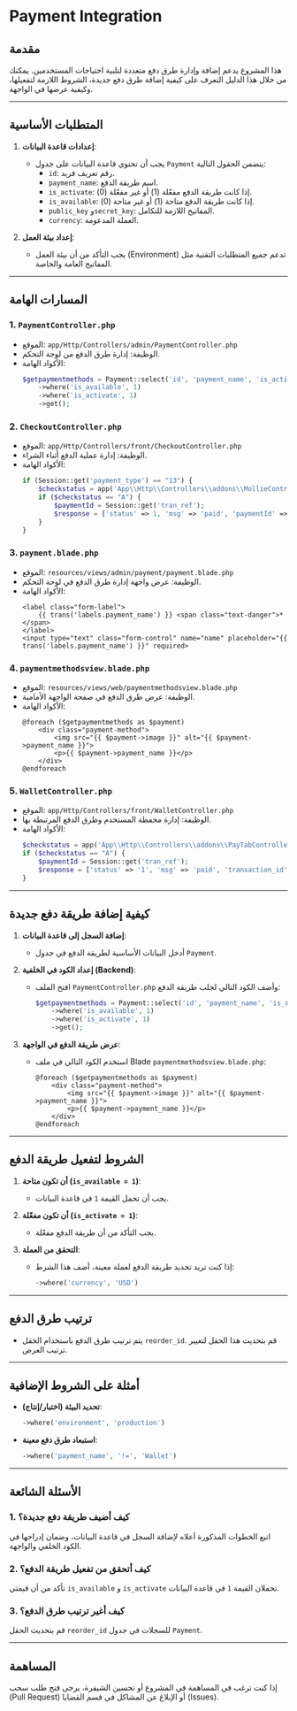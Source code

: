 # Payment Integration

## مقدمة
هذا المشروع يدعم إضافة وإدارة طرق دفع متعددة لتلبية احتياجات المستخدمين. يمكنك من خلال هذا الدليل التعرف على كيفية إضافة طرق دفع جديدة، الشروط اللازمة لتفعيلها، وكيفية عرضها في الواجهة.

---

## المتطلبات الأساسية
1. **إعدادات قاعدة البيانات**:
   - يجب أن تحتوي قاعدة البيانات على جدول `Payment` يتضمن الحقول التالية:
     - `id`: رقم تعريف فريد.
     - `payment_name`: اسم طريقة الدفع.
     - `is_activate`: إذا كانت طريقة الدفع مفعّلة (1) أو غير مفعّلة (0).
     - `is_available`: إذا كانت طريقة الدفع متاحة (1) أو غير متاحة (0).
     - `public_key` و`secret_key`: المفاتيح اللازمة للتكامل.
     - `currency`: العملة المدعومة.

2. **إعداد بيئة العمل**:
   - يجب التأكد من أن بيئة العمل (Environment) تدعم جميع المتطلبات التقنية مثل المفاتيح العامة والخاصة.

---

## المسارات الهامة

### 1. **`PaymentController.php`**
   - الموقع: `app/Http/Controllers/admin/PaymentController.php`
   - الوظيفة: إدارة طرق الدفع من لوحة التحكم.
   - الأكواد الهامة:
     ```php
     $getpaymentmethods = Payment::select('id', 'payment_name', 'is_activate', 'is_available')
         ->where('is_available', 1)
         ->where('is_activate', 1)
         ->get();
     ```

### 2. **`CheckoutController.php`**
   - الموقع: `app/Http/Controllers/front/CheckoutController.php`
   - الوظيفة: إدارة عملية الدفع أثناء الشراء.
   - الأكواد الهامة:
     ```php
     if (Session::get('payment_type') == "13") {
         $checkstatus = app('App\\Http\\Controllers\\addons\\MollieController')->checkpaymentstatus(Session::get('tran_ref'));
         if ($checkstatus == "A") {
             $paymentId = Session::get('tran_ref');
             $response = ['status' => 1, 'msg' => 'paid', 'paymentId' => $paymentId];
         }
     }
     ```

### 3. **`payment.blade.php`**
   - الموقع: `resources/views/admin/payment/payment.blade.php`
   - الوظيفة: عرض واجهة إدارة طرق الدفع في لوحة التحكم.
   - الأكواد الهامة:
     ```blade
     <label class="form-label">
         {{ trans('labels.payment_name') }} <span class="text-danger">*</span> 
     </label>
     <input type="text" class="form-control" name="name" placeholder="{{ trans('labels.payment_name') }}" required>
     ```

### 4. **`paymentmethodsview.blade.php`**
   - الموقع: `resources/views/web/paymentmethodsview.blade.php`
   - الوظيفة: عرض طرق الدفع في صفحة الواجهة الأمامية.
   - الأكواد الهامة:
     ```blade
     @foreach ($getpaymentmethods as $payment)
         <div class="payment-method">
             <img src="{{ $payment->image }}" alt="{{ $payment->payment_name }}">
             <p>{{ $payment->payment_name }}</p>
         </div>
     @endforeach
     ```

### 5. **`WalletController.php`**
   - الموقع: `app/Http/Controllers/front/WalletController.php`
   - الوظيفة: إدارة محفظة المستخدم وطرق الدفع المرتبطة بها.
   - الأكواد الهامة:
     ```php
     $checkstatus = app('App\\Http\\Controllers\\addons\\PayTabController')->checkpaymentstatus(Session::get('tran_ref'));
     if ($checkstatus == "A") {
         $paymentId = Session::get('tran_ref');
         $response = ['status' => '1', 'msg' => 'paid', 'transaction_id' => $paymentId];
     }
     ```

---

## كيفية إضافة طريقة دفع جديدة
1. **إضافة السجل إلى قاعدة البيانات**:
   - أدخل البيانات الأساسية لطريقة الدفع في جدول `Payment`.

2. **إعداد الكود في الخلفية (Backend)**:
   - افتح الملف `PaymentController.php` وأضف الكود التالي لجلب طريقة الدفع:
     ```php
     $getpaymentmethods = Payment::select('id', 'payment_name', 'is_activate', 'is_available')
         ->where('is_available', 1)
         ->where('is_activate', 1)
         ->get();
     ```

3. **عرض طريقة الدفع في الواجهة**:
   - استخدم الكود التالي في ملف Blade `paymentmethodsview.blade.php`:
     ```blade
     @foreach ($getpaymentmethods as $payment)
         <div class="payment-method">
             <img src="{{ $payment->image }}" alt="{{ $payment->payment_name }}">
             <p>{{ $payment->payment_name }}</p>
         </div>
     @endforeach
     ```

---

## الشروط لتفعيل طريقة الدفع
1. **أن تكون متاحة (`is_available = 1`)**:
   - يجب أن تحمل القيمة `1` في قاعدة البيانات.

2. **أن تكون مفعّلة (`is_activate = 1`)**:
   - يجب التأكد من أن طريقة الدفع مفعّلة.

3. **التحقق من العملة**:
   - إذا كنت تريد تحديد طريقة الدفع لعملة معينة، أضف هذا الشرط:
     ```php
     ->where('currency', 'USD')
     ```

---

## ترتيب طرق الدفع
- يتم ترتيب طرق الدفع باستخدام الحقل `reorder_id`. قم بتحديث هذا الحقل لتغيير ترتيب العرض.

---

## أمثلة على الشروط الإضافية
- **تحديد البيئة (اختبار/إنتاج)**:
  ```php
  ->where('environment', 'production')
  ```

- **استبعاد طرق دفع معينة**:
  ```php
  ->where('payment_name', '!=', 'Wallet')
  ```

---

## الأسئلة الشائعة
### 1. كيف أضيف طريقة دفع جديدة؟
اتبع الخطوات المذكورة أعلاه لإضافة السجل في قاعدة البيانات، وضمان إدراجها في الكود الخلفي والواجهة.

### 2. كيف أتحقق من تفعيل طريقة الدفع؟
تأكد من أن قيمتي `is_available` و `is_activate` تحملان القيمة `1` في قاعدة البيانات.

### 3. كيف أغير ترتيب طرق الدفع؟
قم بتحديث الحقل `reorder_id` للسجلات في جدول `Payment`.

---

## المساهمة
إذا كنت ترغب في المساهمة في المشروع أو تحسين الشيفرة، يرجى فتح طلب سحب (Pull Request) أو الإبلاغ عن المشاكل في قسم القضايا (Issues).
